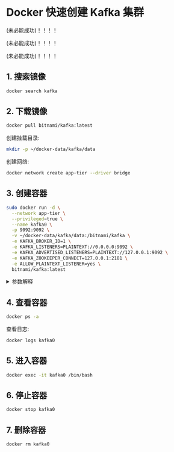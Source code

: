 # Docker 快速创建 Kafka 集群

(未必能成功)！！！！

(未必能成功)！！！！

(未必能成功)！！！！

## 1. 搜索镜像

```bash
docker search kafka
```

## 2. 下载镜像

```bash
docker pull bitnami/kafka:latest
```

创建挂载目录:

```bash
mkdir -p ~/docker-data/kafka/data 
```

创建网络:

```bash
docker network create app-tier --driver bridge
```

## 3. 创建容器

```bash
sudo docker run -d \
  --network app-tier \
  --privileged=true \
  --name kafka0 \
  -p 9092:9092 \
  -v ~/docker-data/kafka/data:/bitnami/kafka \
  -e KAFKA_BROKER_ID=1 \
  -e KAFKA_LISTENERS=PLAINTEXT://0.0.0.0:9092 \
  -e KAFKA_ADVERTISED_LISTENERS=PLAINTEXT://127.0.0.1:9092 \
  -e KAFKA_ZOOKEEPER_CONNECT=127.0.0.1:2181 \
  -e ALLOW_PLAINTEXT_LISTENER=yes \
  bitnami/kafka:latest

```

<details>
  <summary>参数解释</summary>
参数解释：

- `-d`: 后台运行
- `--privileged=true`: 容器内的root拥有真正的root权限，否则容器内root只是外部普通用户权限
- `--name kafka0`: 容器名, kafka0
- `-p 9092:9092`: 端口映射，将容器的9092端口映射到主机的9092端口
- `-e KAFKA_BROKER_ID=0`: kafka的broker.id，集群中每个kafka的broker.id不能相同
- `-e KAFKA_ZOOKEEPER_CONNECT=IP:2181`: 集群中zookeeper的地址和端口号
- `-e KAFKA_LISTENERS=PLAINTEXT://:9092`: 监听器，kafka监听的地址和端口号
- `-e KAFKA_ADVERTISED_LISTENERS=PLAINTEXT://IP:9092`: 广播监听器，kafka对外广播的地址和端口号
- `-e KAFKA_CFG_LISTENERS=PLAINTEXT://:9092`: 监听器，kafka监听的地址和端口号
- `-e ALLOW_PLAINTEXT_LISTENER=yes`: 允许使用广播监听器
- `bitnami/kafka:latest`: 镜像名和版本号

</details>

## 4. 查看容器

```bash
docker ps -a
```

查看日志:

```bash
docker logs kafka0
```

## 5. 进入容器

```bash
docker exec -it kafka0 /bin/bash
```

## 6. 停止容器

```bash
docker stop kafka0
```

## 7. 删除容器

```bash
docker rm kafka0
```